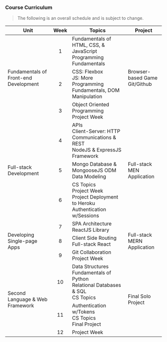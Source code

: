 
### Course Curriculum

> The following is an overall schedule and is subject to change.

<table>
  <thead>
    <tr><th>Unit</th><th>Week</th><th>Topics</th><th>Project</th></tr>
  </thead>
  <tbody>
    <tr>
      <td rowspan="3">Fundamentals of Front-end Development</td>
      <td align="center">1</td>
      <td>Fundamentals of HTML, CSS, & JavaScript<br>Programming Fundamentals
      <td rowspan="3">Browser-based Game<br>Git/Github</td>
    </tr>
    <tr>
      <td align="center">2</td>
      <td>CSS: Flexbox<br>JS: More Programming Fundamentals, DOM Manipulation</td>
    </tr>
    <tr>
      <td align="center">3</td>
      <td>Object Oriented Programming<br/>Project Week</td>
    </tr>
    <tr>
      <td rowspan="3">Full-stack Development</td>
      <td align="center">4</td>
      <td>APIs<br>Client-Server: HTTP Communications & REST<br>NodeJS & ExpressJS Framework</td>
      <td rowspan="3">Full-stack MEN Application</td>
    </tr>
    <tr>
      <td align="center">5</td>
      <td>Mongo Database & MongooseJS ODM<br>Data Modeling</td>
    </tr>
    <tr>
      <td align="center">6</td>
      <td>CS Topics<br>Project Week<br>Project Deployment to Heroku<br/>Authentication w/Sessions</td>
    </tr>
    <tr>
      <td rowspan="3">Developing Single-page Apps</td>
      <td align="center">7</td>
      <td>SPA Architecture<br>ReactJS Library</td>
      <td rowspan="3">Full-stack MERN Application</td>
    </tr>
    <tr>
      <td align="center">8</td>
      <td>Client Side Routing<br>Full-stack React</td>
    </tr>
    <tr>
      <td align="center">9</td>
      <td>Git Collaboration<br>Project Week</td>
    </tr>
    <tr>
      <td rowspan="3">Second Language & Web Framework</td>
      <td align="center">10</td>
      <td>Data Structures<br>Fundamentals of Python<br>Relational Databases & SQL<br>CS Topics</td>
      <td rowspan="3">Final Solo Project</td>
    </tr>
    <tr>
      <td align="center">11</td>
      <td>Authentication w/Tokens<br>CS Topics<br>Final Project</td>
    </tr>
    <tr>
      <td align="center">12</td>
      <td>Project Week</td>
    </tr>
  </tbody>
</table>
